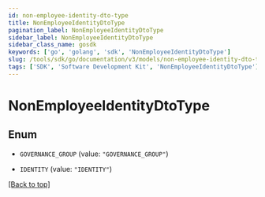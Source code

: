 ```yaml
---
id: non-employee-identity-dto-type
title: NonEmployeeIdentityDtoType
pagination_label: NonEmployeeIdentityDtoType
sidebar_label: NonEmployeeIdentityDtoType
sidebar_class_name: gosdk
keywords: ['go', 'golang', 'sdk', 'NonEmployeeIdentityDtoType'] 
slug: /tools/sdk/go/documentation/v3/models/non-employee-identity-dto-type
tags: ['SDK', 'Software Development Kit', 'NonEmployeeIdentityDtoType']
---
```


# NonEmployeeIdentityDtoType

## Enum


* `GOVERNANCE_GROUP` (value: `"GOVERNANCE_GROUP"`)

* `IDENTITY` (value: `"IDENTITY"`)


[[Back to top]](#) 


